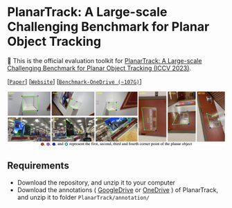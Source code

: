 # PlanarTrack: A Large-scale Challenging Benchmark for Planar Object Tracking
🔮 This is the official evaluation toolkit for [PlanarTrack: A Large-scale Challenging Benchmark for Planar Object Tracking (ICCV 2023)](https://arxiv.org/abs/2303.07625).

[[`Paper`](https://arxiv.org/abs/2303.07625)] [[`Website`](https://hengfan2010.github.io/projects/PlanarTrack/)] [[`Benchmark-OneDrive (~107G)`](https://1drv.ms/u/s!AiNXDMvtaw5Jjg8Yjusmnybv3Slo?e=Fi0HS5)]

![PlanarTrack](https://github.com/HengLan/PlanarTrack/blob/main/asset/planar.png)

## Requirements

- Download the repository, and unzip it to your computer
- Download the annotations ( [GoogleDrive](https://drive.google.com/file/d/1nn_vzy3TKiK0XokGOVFb7pd5RLk7FTGS/view?usp=sharing) or [OneDrive](https://1drv.ms/u/s!AiNXDMvtaw5JjhHD48MYDWpKT_oJ?e=wduAFp) ) of PlanarTrack, and unzip it to folder `PlanarTrack/annotation/`
